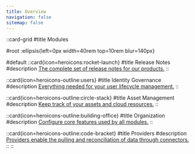 ```yaml
---
title: Overview
navigation: false
sitemap: false
---
```


::card-grid
#title
Modules

#root
:ellipsis{left=0px width=40rem top=10rem blur=140px}

#default
  ::card{icon=heroicons:rocket-launch}
  #title
  Release Notes
  #description
  [The complete set of release notes for our products.](/release-notes)
  ::

  ::card{icon=heroicons-outline:users}
  #title
  Identity Governance
  #description
  [Everything needed for your user lifecycle management.](/identity-governance)
  ::

  ::card{icon=heroicons-outline:circle-stack}
  #title
  Asset Management
  #description
  [Keep track of your assets and cloud resources.](/asset-management)
  ::

  ::card{icon=heroicons-outline:building-office}
  #title
  Organization
  #description
  [Configure core features used by all modules.](/organization)
  ::

  ::card{icon=heroicons-outline:code-bracket}
  #title
  Providers
  #description
  [Providers enable the pulling and reconciliation of data through connectors.](/providers)
  ::
::
